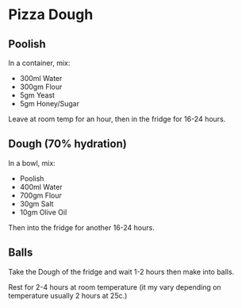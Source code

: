 # Pizza Dough

## Poolish

In a container, mix:
- 300ml Water
- 300gm Flour
- 5gm Yeast
- 5gm Honey/Sugar

Leave at room temp for an hour, then in the fridge for 16-24 hours.

## Dough (70% hydration)

In a bowl, mix:
- Poolish
- 400ml Water
- 700gm Flour
- 30gm Salt
- 10gm Olive Oil

Then into the fridge for another 16-24 hours.

## Balls

Take the Dough of the fridge and wait 1-2 hours then make into balls.

Rest for 2-4 hours at room temperature (it my vary depending on temperature usually 2 hours at 25c.) 
